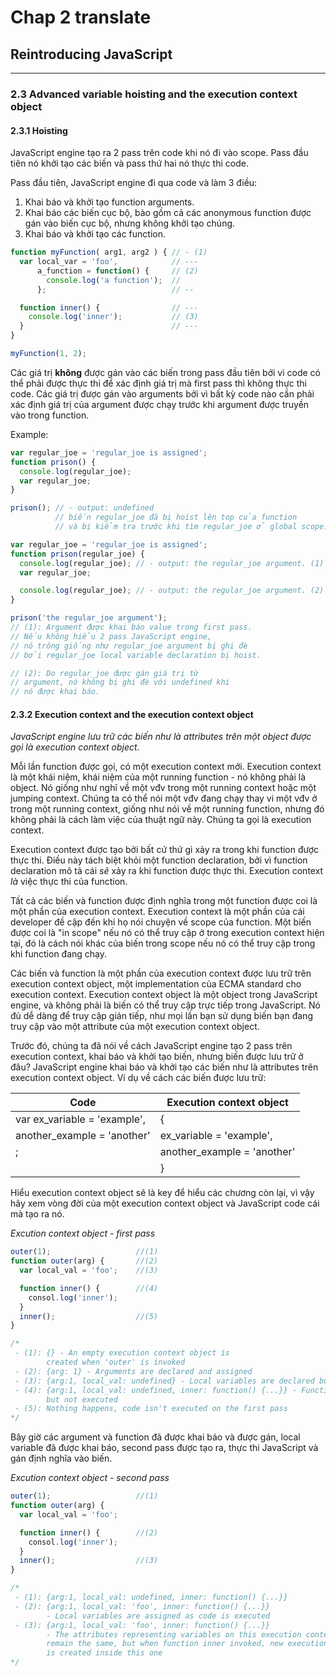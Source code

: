# Chap 2 translate

## Reintroducing JavaScript

---

### 2.3 Advanced variable hoisting and the execution context object

#### 2.3.1 Hoisting

JavaScript engine tạo ra 2 pass trên code khi nó đi vào scope. Pass đầu tiên nó khởi tạo các biến và pass thứ hai nó thực thi code.

Pass đầu tiên, JavaScript engine đi qua code và làm 3 điều:

1. Khai báo và khởi tạo function arguments.
2. Khai báo các biến cục bộ, bào gồm cả các anonymous function được gán vào biến cục bộ, nhưng không khởi tạo chúng.
3. Khai báo và khởi tạo các function.

```javascript
function myFunction( arg1, arg2 ) { // - (1)
  var local_var = 'foo',            // --- 
      a_function = function() {     // (2)
        console.log('a function');  //
      };                            // --

  function inner() {                // ---
    console.log('inner');           // (3)
  }                                 // ---
}

myFunction(1, 2);
```

Các giá trị **không** được gán vào các biến trong pass đầu tiên bởi vì code có thể phải được thực thi để xác định giá trị mà first pass thì không thực thi code. Các giá trị được gán vào arguments bởi vì bất kỳ code nào cần phải xác định giá trị của argument được chạy trước khi argument được truyền vào trong function.

Example:

```javascript
var regular_joe = 'regular_joe is assigned';
function prison() {
  console.log(regular_joe);
  var regular_joe;
}

prison(); // - output: undefined
          // biến regular_joe đã bị hoist lên top của function
          // và bị kiểm tra trước khi tìm regular_joe ở global scope.
```

```javascript
var regular_joe = 'regular_joe is assigned';
function prison(regular_joe) {
  console.log(regular_joe); // - output: the regular_joe argument. (1)
  var regular_joe;

  console.log(regular_joe); // - output: the regular_joe argument. (2)
}

prison('the regular_joe argument');
// (1): Argument được khai báo value trong first pass.
// Nếu không hiểu 2 pass JavaScript engine,
// nó trông giống như regular_joe argument bị ghi đè
// bởi regular_joe local variable declaration bị hoist.

// (2): Do regular_joe được gán giá trị từ
// argument, nó không bị ghi đè với undefined khi
// nó được khai báo.
```

#### 2.3.2 Execution context and the execution context object

_JavaScript engine lưu trữ các biến như là attributes trên một object được gọi là execution context object._

Mỗi lần function được gọi, có một execution context mới. Execution context là một khái niệm, khái niệm của một running function - nó không phải là object. Nó giống như nghĩ về một vđv trong một running context hoặc một jumping context. Chúng ta có thể nói một vđv đang chạy thay vi một vđv ở trong một running context, giống như nói về một running function, nhưng đó không phải là cách làm việc của thuật ngữ này. Chúng ta gọi là execution context.

Execution context được tạo bởi bất cứ thứ gì xảy ra trong khi function được thực thi. Điều này tách biệt khỏi một function declaration, bởi vì function declaration mô tả cái _sẽ_ xảy ra khi function được thực thi. Execution context _là_ việc thực thi của function.

Tất cả các biến và function được định nghĩa trong một function được coi là một phần của execution context. Execution context là một phần của cái developer đề cập đến khi họ nói chuyện về scope của function. Một biến được coi là "in scope" nếu nó có thể truy cập ở trong execution context hiện tại, đó là cách nói khác của biến trong scope nếu nó có thể truy cập trong khi function đang chạy.

Các biến và function là một phần của execution context được lưu trữ trên execution context object, một implementation của ECMA standard cho execution context. Execution context object là một object trong JavaScript engine, và không phải là biến có thể truy cập trực tiếp trong JavaScript. Nó đủ dễ dàng để truy cập gián tiếp, như mọi lần bạn sử dụng biến bạn đang truy cập vào một attribute của một execution context object.

Trước đó, chúng ta đã nói về cách JavaScript engine tạo 2 pass trên execution context, khai báo và khởi tạo biến, nhưng biến được lưu trữ ở đâu? JavaScript engine khai báo và khởi tạo các biến như là attributes trên execution context object. Ví dụ về cách các biến được lưu trữ:

| Code                                   | Execution context object
|----------------------------------------|--------------------------------
| var ex_variable = 'example',           | {
|     another_example = 'another'        |    ex_variable = 'example',
| ;                                      |    another_example = 'another'
|                                        | }

Hiểu execution context object sẽ là key để hiểu các chương còn lại, vì vậy hãy xem vòng đời của một execution context object và JavaScript code cái mà tạo ra nó.

_Excution context object - first pass_

```javascript
outer(1);                   //(1)
function outer(arg) {       //(2)
  var local_val = 'foo';    //(3)

  function inner() {        //(4)
    consol.log('inner');
  }
  inner();                  //(5)
}

/*
 - (1): {} - An empty execution context object is
        created when 'outer' is invoked
 - (2): {arg: 1} - Arguments are declared and assigned
 - (3): {arg:1, local_val: undefined} - Local variables are declared but not assigned
 - (4): {arg:1, local_val: undefined, inner: function() {...}} - Functions are declared and assigned
        but not executed
 - (5): Nothing happens, code isn't executed on the first pass
*/
```

Bây giờ các argument và function đã được khai báo và được gán, local variable đã được khai báo, second pass được tạo ra, thực thi JavaScript và gán định nghĩa vào biến.

_Excution context object - second pass_

```javascript
outer(1);                   //(1)
function outer(arg) {       
  var local_val = 'foo';    

  function inner() {        //(2)
    consol.log('inner');
  }
  inner();                  //(3)
}

/*
 - (1): {arg:1, local_val: undefined, inner: function() {...}}
 - (2): {arg:1, local_val: 'foo', inner: function() {...}}
        - Local variables are assigned as code is executed
 - (3): {arg:1, local_val: 'foo', inner: function() {...}}
        - The attributes representing variables on this execution context object
        remain the same, but when function inner invoked, new execution context object
        is created inside this one
*/
```

